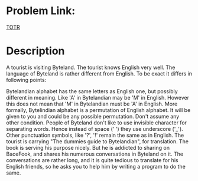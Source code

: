 # Problem Link:
[TOTR](https://www.codechef.com/problems/TOTR)

# Description
A tourist is visiting Byteland. The tourist knows English very well. The language of Byteland is rather different from English. To be exact it differs in following points:

Bytelandian alphabet has the same letters as English one, but possibly different in meaning. Like 'A' in Bytelandian may be 'M' in English. However this does not mean that 'M' in Bytelandian must be 'A' in English. More formally, Bytelindian alphabet is a permutation of English alphabet. It will be given to you and could be any possible permutation. Don't assume any other condition.
People of Byteland don't like to use invisible character for separating words. Hence instead of space (' ') they use underscore ('_'). Other punctuation symbols, like '?', '!' remain the same as in English.
The tourist is carrying "The dummies guide to Bytelandian", for translation. The book is serving his purpose nicely. But he is addicted to sharing on BaceFook, and shares his numerous conversations in Byteland on it. The conversations are rather long, and it is quite tedious to translate for his English friends, so he asks you to help him by writing a program to do the same.